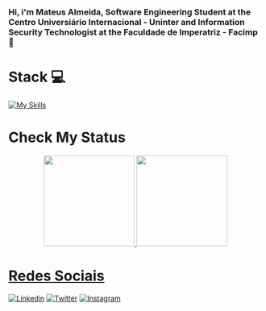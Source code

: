 ### Hi, i'm Mateus Almeida, Software Engineering Student at the Centro Universiário Internacional - Uninter and Information Security Technologist at the Faculdade de Imperatriz - Facimp 👋


# Stack 💻


[![My Skills](https://skills.thijs.gg/icons?i=js,ts,react,html,css,docker,git,github,py,vscode,linux)](https://skills.thijs.gg)

# Check My Status

<div align="center">
  <a href="https://github.com/almeida11">
  <img height="180em" src="https://github-readme-stats.vercel.app/api?username=almeida11&show_icons=true&theme=dracula&include_all_commits=true&count_private=true"/>
  <img height="180em" src="https://github-readme-stats.vercel.app/api/top-langs/?username=almeida11&layout=compact&langs_count=7&theme=dracula"/>
</div>
  
  
# Redes Sociais

[![Linkedin](https://skills.thijs.gg/icons?i=linkedin)](https://www.linkedin.com/in/mateus-de-almeida-7555641bb/)
[![Twitter](https://skills.thijs.gg/icons?i=twitter)](https://twitter.com/almeida_144)
[![Instagram](https://skills.thijs.gg/icons?i=instagram)](https://www.instagram.com/atreus_137/)

 
